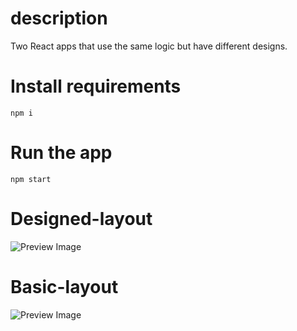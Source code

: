 # description  
Two React apps that use the same logic but have different designs.

# Install requirements
    npm i 
# Run the app
    npm start


# Designed-layout
![Preview Image](https://i.imgur.com/UfZRq97.png)

# Basic-layout
![Preview Image](https://i.imgur.com/S3Pwg1a.png)